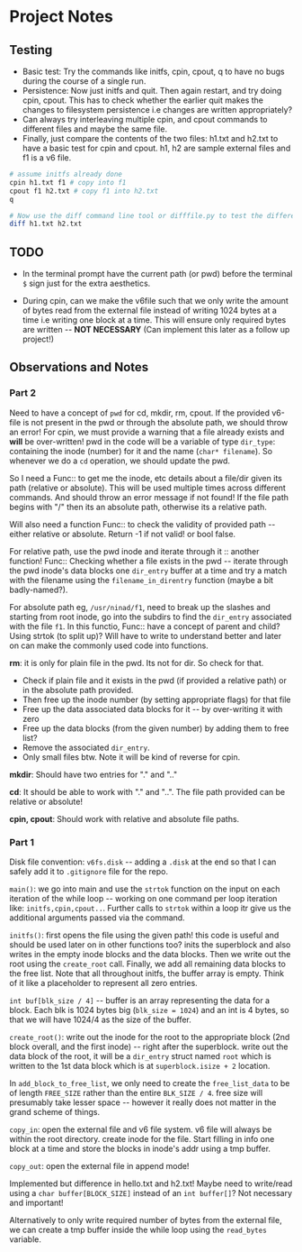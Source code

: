 # Project Notes

Testing
-------

- Basic test: Try the commands like initfs, cpin, cpout, q to have no bugs during the 
  course of a single run.
- Persistence: Now just initfs and quit. Then again restart, and try doing cpin, cpout. 
  This has to check whether the earlier quit makes the changes to filesystem
  persistence i.e changes are written appropriately? 
- Can always try interleaving multiple cpin, and cpout commands to different files 
  and maybe the same file. 
- Finally, just compare the contents of the two files: h1.txt and h2.txt to have a basic
  test for cpin and cpout. h1, h2 are sample external files and f1 is a v6 file.

```bash
# assume initfs already done
cpin h1.txt f1 # copy into f1
cpout f1 h2.txt # copy f1 into h2.txt
q

# Now use the diff command line tool or difffile.py to test the difference
diff h1.txt h2.txt
```


TODO
----

- In the terminal prompt have the current path (or pwd) before the terminal `$` sign 
  just for the extra aesthetics. 

- During cpin, can we make the v6file such that we only write the amount of bytes read 
  from the external file instead of writing 1024 bytes at a time i.e writing one block
  at a time. This will ensure only required bytes are written -- **NOT NECESSARY**
  (Can implement this later as a follow up project!)



Observations and Notes
----------------------

### Part 2

Need to have a concept of `pwd` for cd, mkdir, rm, cpout. If the provided v6-file is
not present in the pwd or through the absolute path, we should throw an error! For cpin, 
we must provide a warning that a file already exists and **will** be over-written!
pwd in the code will be a variable of type `dir_type`: containing the inode (number) for 
it and the name (`char* filename`). So whenever we do a `cd` operation, we should update
the pwd.

So I need a Func:: to get me the inode, etc details about a file/dir given its path 
(relative or absolute). This will be used multiple times across different commands. And
should throw an error message if not found!
If the file path begins with "/" then its an absolute path, otherwise its a relative path.

Will also need a function Func:: to check the validity of provided path -- either relative
or absolute. Return -1 if not valid! or bool false. 

For relative path, use the pwd inode and iterate through it :: another function!
Func:: Checking whether a file exists in the pwd -- iterate through the pwd inode's 
data blocks one `dir_entry` buffer at a time and try a match with the filename using
the `filename_in_direntry` function (maybe a bit badly-named?).

For absolute path eg, `/usr/ninad/f1`, need to break up the slashes and starting from
root inode, go into the subdirs to find the `dir_entry` associated with the file `f1`.
In this functio, Func:: have a concept of parent and child? Using strtok (to split up)?
Will have to write to understand better and later on can make the commonly used code into
functions.

**rm**: it is only for plain file in the pwd. Its not for dir. So check for that.
- Check if plain file and it exists in the pwd (if provided a relative path) or in the 
  absolute path provided.
- Then free up the inode number (by setting appropriate flags) for that file
- Free up the data associated data blocks for it -- by over-writing it with zero
- Free up the data blocks (from the given number) by adding them to free list?
- Remove the associated `dir_entry`.
- Only small files btw. Note it will be kind of reverse for cpin.

**mkdir**: Should have two entries for "." and ".."

**cd**: It should be able to work with "." and "..". The file path provided can be 
relative or absolute!

**cpin, cpout**: Should work with relative and absolute file paths.



### Part 1

Disk file convention: `v6fs.disk` -- adding a `.disk` at the end so that I can safely 
add it to `.gitignore` file for the repo.

`main()`: we go into main and use the `strtok` function on the input on each iteration of
the while loop -- working on one command per loop iteration like: `initfs,cpin,cpout..`.
Further calls to `strtok` within a loop itr give us the additional arguments passed via
the command.

`initfs()`: first opens the file using the given path! this code is useful and should be 
used later on in other functions too?
inits the superblock and also writes in the empty inode blocks and the data blocks.
Then we write out the root using the `create_root` call. Finally, we add all remaining
data blocks to the free list.
Note that all throughout initfs, the buffer array is empty. Think
of it like a placeholder to represent all zero entries.

`int buf[blk_size / 4]` -- buffer is an array representing the data for a block.
Each blk is 1024 bytes big (`blk_size = 1024`) and an int is 4 bytes, so that we will have
1024/4 as the size of the buffer.

`create_root()`: write out the inode for the root to the appropriate block (2nd block
overall, and the first inode) -- right after the superblock. write out the data block
of the root, it will be a `dir_entry` struct named `root` which is written to the 1st 
data block which is at `superblock.isize + 2` location.

In `add_block_to_free_list`, we only need to create the `free_list_data` to be of
length `FREE_SIZE` rather than the entire `BLK_SIZE / 4`. free size will presumably take
lesser space -- however it really does not matter in the grand scheme of things.

`copy_in`: open the external file and v6 file system. v6 file will always be within the 
root directory. create inode for the file. Start filling in info one block at a time
and store the blocks in inode's addr using a tmp buffer. 


`copy_out`: open the external file in append mode!

Implemented but difference in hello.txt and h2.txt!
Maybe need to write/read using a `char buffer[BLOCK_SIZE]` instead of an `int buffer[]`?
Not necessary and important!

Alternatively to only write required number of bytes from the external file, we can
create a tmp buffer inside the while loop using the `read_bytes` variable.

